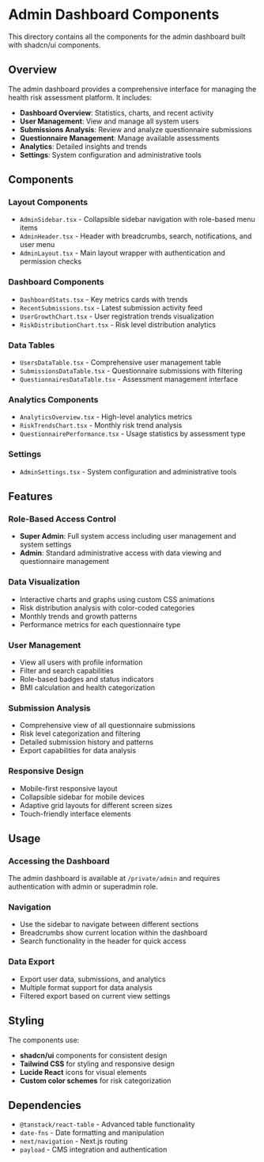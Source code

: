 # Admin Dashboard Components

This directory contains all the components for the admin dashboard built with shadcn/ui components.

## Overview

The admin dashboard provides a comprehensive interface for managing the health risk assessment platform. It includes:

- **Dashboard Overview**: Statistics, charts, and recent activity
- **User Management**: View and manage all system users
- **Submissions Analysis**: Review and analyze questionnaire submissions
- **Questionnaire Management**: Manage available assessments
- **Analytics**: Detailed insights and trends
- **Settings**: System configuration and administrative tools

## Components

### Layout Components
- `AdminSidebar.tsx` - Collapsible sidebar navigation with role-based menu items
- `AdminHeader.tsx` - Header with breadcrumbs, search, notifications, and user menu
- `AdminLayout.tsx` - Main layout wrapper with authentication and permission checks

### Dashboard Components
- `DashboardStats.tsx` - Key metrics cards with trends
- `RecentSubmissions.tsx` - Latest submission activity feed
- `UserGrowthChart.tsx` - User registration trends visualization
- `RiskDistributionChart.tsx` - Risk level distribution analytics

### Data Tables
- `UsersDataTable.tsx` - Comprehensive user management table
- `SubmissionsDataTable.tsx` - Questionnaire submissions with filtering
- `QuestionnairesDataTable.tsx` - Assessment management interface

### Analytics Components
- `AnalyticsOverview.tsx` - High-level analytics metrics
- `RiskTrendsChart.tsx` - Monthly risk trend analysis
- `QuestionnairePerformance.tsx` - Usage statistics by assessment type

### Settings
- `AdminSettings.tsx` - System configuration and administrative tools

## Features

### Role-Based Access Control
- **Super Admin**: Full system access including user management and system settings
- **Admin**: Standard administrative access with data viewing and questionnaire management

### Data Visualization
- Interactive charts and graphs using custom CSS animations
- Risk distribution analysis with color-coded categories
- Monthly trends and growth patterns
- Performance metrics for each questionnaire type

### User Management
- View all users with profile information
- Filter and search capabilities
- Role-based badges and status indicators
- BMI calculation and health categorization

### Submission Analysis
- Comprehensive view of all questionnaire submissions
- Risk level categorization and filtering
- Detailed submission history and patterns
- Export capabilities for data analysis

### Responsive Design
- Mobile-first responsive layout
- Collapsible sidebar for mobile devices
- Adaptive grid layouts for different screen sizes
- Touch-friendly interface elements

## Usage

### Accessing the Dashboard
The admin dashboard is available at `/private/admin` and requires authentication with admin or superadmin role.

### Navigation
- Use the sidebar to navigate between different sections
- Breadcrumbs show current location within the dashboard
- Search functionality in the header for quick access

### Data Export
- Export user data, submissions, and analytics
- Multiple format support for data analysis
- Filtered export based on current view settings

## Styling

The components use:
- **shadcn/ui** components for consistent design
- **Tailwind CSS** for styling and responsive design
- **Lucide React** icons for visual elements
- **Custom color schemes** for risk categorization

## Dependencies

- `@tanstack/react-table` - Advanced table functionality
- `date-fns` - Date formatting and manipulation
- `next/navigation` - Next.js routing
- `payload` - CMS integration and authentication
